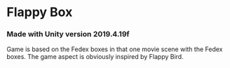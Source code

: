 # Flappy Box
### Made with Unity version 2019.4.19f
Game is based on the Fedex boxes in that one movie scene with the Fedex boxes.
The game aspect is obviously inspired by Flappy Bird.
